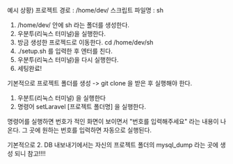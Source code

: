<!-- 첫세팅 -->
<!-- 
    버전: v0.0.2
    만든이: skyopcall
    마지막업데이트: 2023-06-15
 -->

예시 상황) 
    프로젝트 경로 : /home/dev/
    스크립트 파일명 : sh

1. /home/dev/ 안에 sh 라는 폴더를 생성한다.
2. 우분투(리눅스 터미널)을 실행한다.
3. 방금 생성한 프로젝드로 이동한다. cd /home/dev/sh
4. ./setup.sh 를 입력한 후 엔터를 친다.
5. 우분투(리눅스 터미널)을 다시 실행한다.
6. 세팅완료!

<!-- 명령어 실행 방법  -->
기본적으로 프로젝트 폴더를 생성 -> git clone 을 받은 후 실행해야 한다.

1. 우분트(리눅스 터미널) 을 실행한다
2. 명령어 setLaravel [프로젝트 폴더명] 을 실행한다.

명령어를 실행하면 번호가 적인 화면이 보이면서 "번호를 입력해주세요" 라는 내용이 나온다.
그 곳에 원하는 번호를 입력하면 자동으로 실행된다.


기본적으로 2. DB 내보내기에서는 자신의 프로젝트 폴더의 mysql_dump 라는 곳에 생성 되니 참고!!!!
